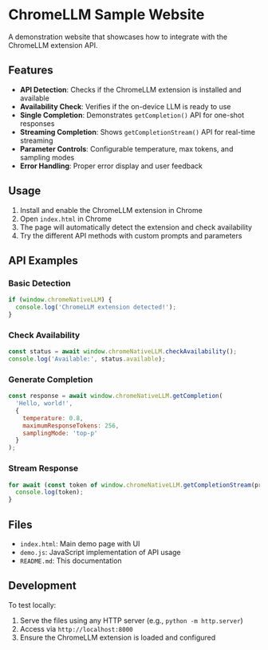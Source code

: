 # ChromeLLM Sample Website

A demonstration website that showcases how to integrate with the ChromeLLM extension API.

## Features

- **API Detection**: Checks if the ChromeLLM extension is installed and available
- **Availability Check**: Verifies if the on-device LLM is ready to use
- **Single Completion**: Demonstrates `getCompletion()` API for one-shot responses
- **Streaming Completion**: Shows `getCompletionStream()` API for real-time streaming
- **Parameter Controls**: Configurable temperature, max tokens, and sampling modes
- **Error Handling**: Proper error display and user feedback

## Usage

1. Install and enable the ChromeLLM extension in Chrome
2. Open `index.html` in Chrome
3. The page will automatically detect the extension and check availability
4. Try the different API methods with custom prompts and parameters

## API Examples

### Basic Detection
```javascript
if (window.chromeNativeLLM) {
  console.log('ChromeLLM extension detected!');
}
```

### Check Availability
```javascript
const status = await window.chromeNativeLLM.checkAvailability();
console.log('Available:', status.available);
```

### Generate Completion
```javascript
const response = await window.chromeNativeLLM.getCompletion(
  'Hello, world!',
  { 
    temperature: 0.8, 
    maximumResponseTokens: 256,
    samplingMode: 'top-p'
  }
);
```

### Stream Response
```javascript
for await (const token of window.chromeNativeLLM.getCompletionStream(prompt, options)) {
  console.log(token);
}
```

## Files

- `index.html`: Main demo page with UI
- `demo.js`: JavaScript implementation of API usage
- `README.md`: This documentation

## Development

To test locally:
1. Serve the files using any HTTP server (e.g., `python -m http.server`)
2. Access via `http://localhost:8000`
3. Ensure the ChromeLLM extension is loaded and configured